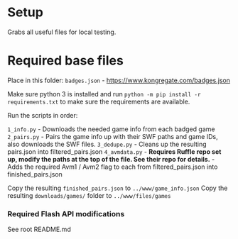 # Setup

Grabs all useful files for local testing.

# Required base files

Place in this folder:
`badges.json` - https://www.kongregate.com/badges.json

Make sure python 3 is installed and run `python -m pip install -r requirements.txt` to make sure the requirements are available.

Run the scripts in order:

`1_info.py` - Downloads the needed game info from each badged game
`2_pairs.py` - Pairs the game info up with their SWF paths and game IDs, also downloads the SWF files.
`3_dedupe.py` - Cleans up the resulting pairs.json into filtered_pairs.json
`4_avmdata.py` - **Requires Ruffle repo set up, modify the paths at the top of the file. See their repo for details.** - Adds the required Avm1 / Avm2 flag to each from filtered_pairs.json into finished_pairs.json

Copy the resulting `finished_pairs.json` to `../www/game_info.json`
Copy the resulting `downloads/games/` folder to `../www/files/games`

### Required Flash API modifications

See root README.md
